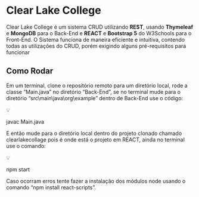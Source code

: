 # Clear Lake College

Clear Lake College é um sistema CRUD utilizando **REST**, usando **Thymeleaf** e **MongoDB** para o Back-End e **REACT** e **Bootstrap 5** do W3Schools para o Front-End. O Sistema funciona de maneira eficiente e intuitiva, contendo todas as utilizações do CRUD, porém exigindo alguns pré-requisitos para funcionar

## Como Rodar

Em um terminal, clone o repositório remoto para um diretório local, rode a classe “Main.java” no diretório “Back-End”, se no terminal mude para o diretório “src\main\java\org\example” dentro de Back-End use o código:

<aside>
💡

javac Main.java

</aside>

E então mude para o diretório local dentro do projeto clonado chamado clearlakecollage pois é onde está o projeto em REACT, ainda no terminal use o comando:

<aside>
💡

npm start

</aside>

Caso ocorram erros tente fazer a instalação dos módulos node usando o comando “npm install react-scripts”.